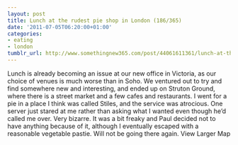 ```yaml
---
layout: post
title: Lunch at the rudest pie shop in London (186/365)
date: '2011-07-05T06:20:00+01:00'
categories:
- eating
- london
tumblr_url: http://www.somethingnew365.com/post/44061611361/lunch-at-the-rudest-pie-shop-in-london-186365
---
```

Lunch is already becoming an issue at our new office in Victoria, as our choice of venues is much worse than in Soho.
We ventured out to try and find somewhere new and interesting, and ended up on Struton Ground, where there is a street market and a few cafes and restaurants. I went for a pie in a place I think was called Stiles, and the service was atrocious. One server just stared at me rather than asking what I wanted even though he’d called me over. Very bizarre. It was a bit freaky and Paul decided not to have anything because of it, although I eventually escaped with a reasonable vegetable pastie.
Will not be going there again.
View Larger Map
